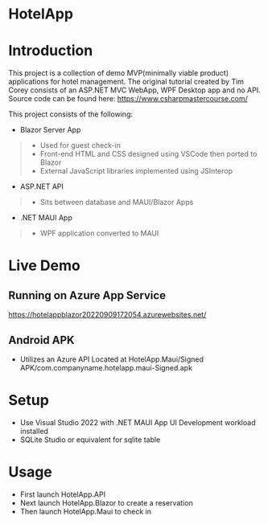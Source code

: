 # HotelApp

# Introduction
This project is a collection of demo MVP(minimally viable product) applications for hotel management.
The original tutorial created by Tim Corey consists of an ASP.NET MVC WebApp, WPF Desktop app and no API. 
Source code can be found here: https://www.csharpmastercourse.com/

This project consists of the following:
* Blazor Server App
> * Used for guest check-in
> * Front-end HTML and CSS designed using VSCode then ported to Blazor
> * External JavaScript libraries implemented using JSInterop
* ASP.NET API 
> * Sits between database and MAUI/Blazor Apps
* .NET MAUI App
> * WPF application converted to MAUI


# Live Demo
## Running on Azure App Service
https://hotelappblazor20220909172054.azurewebsites.net/

## Android APK
* Utilizes an Azure API
Located at HotelApp.Maui/Signed APK/com.companyname.hotelapp.maui-Signed.apk



# Setup
* Use Visual Studio 2022 with .NET MAUI App UI Development workload installed
* SQLite Studio or equivalent for sqlite table

# Usage
* First launch HotelApp.API 
* Next launch HotelApp.Blazor to create a reservation
* Then launch HotelApp.Maui to check in



